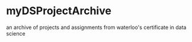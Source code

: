 # myDSProjectArchive
an archive of projects and assignments from waterloo's certificate in data science
